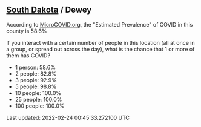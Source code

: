 
## [South Dakota](/united-states/south-dakota) / Dewey

According to [MicroCOVID.org](http://microcovid.org),
the "Estimated Prevalence" of COVID in this county is 58.6%

If you interact with a certain number of people in this location
(all at once in a group, or spread out across the day), what is the chance that
1 or more of them has COVID?

- 1 person: 58.6%
- 2 people: 82.8%
- 3 people: 92.9%
- 5 people: 98.8%
- 10 people: 100.0%
- 25 people: 100.0%
- 100 people: 100.0%

Last updated: 2022-02-24 00:45:33.272100 UTC
